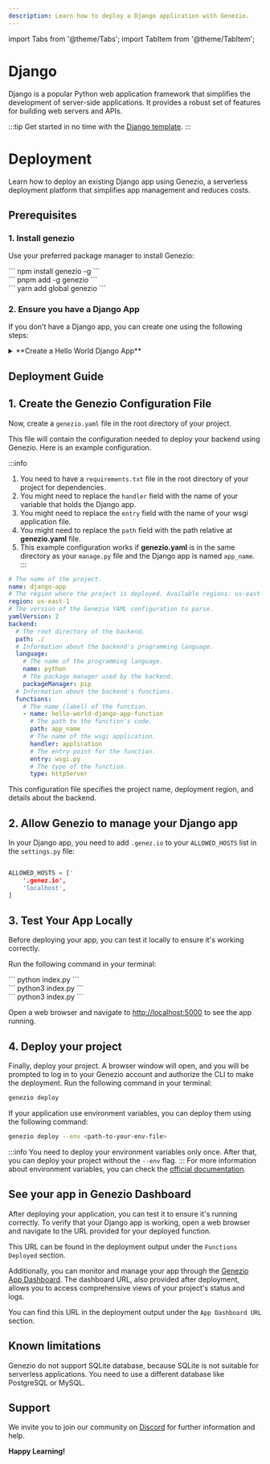```yaml
---
description: Learn how to deploy a Django application with Genezio.
---
```


import Tabs from '@theme/Tabs';
import TabItem from '@theme/TabItem';

# Django

<head>
    <title>Django | Genezio Documentation</title>
</head>

Django is a popular Python web application framework that simplifies the development of server-side applications. It
provides a robust set of features for building web servers and APIs.

:::tip
Get started in no time with the [Django template](https://github.com/Genez-io/django-getting-started).
:::

# Deployment

Learn how to deploy an existing Django app using Genezio, a serverless deployment platform that simplifies app
management
and reduces costs.

## Prerequisites

### 1. Install genezio

Use your preferred package manager to install Genezio:

<Tabs>
  <TabItem className="tab-item" value="npm" label="npm">
<div id="step1-install-npm">
  ```
  npm install genezio -g
  ```
  </div>
  </TabItem>
  <TabItem className="tab-item" value="pnpm" label="pnpm">
  <div id="step1-install-pnpm">
  ```
  pnpm add -g genezio
  ```
  </div>
  </TabItem>
  <TabItem  className="tab-item" value="yarn" label="yarn">
  <div id="step1-install-yarn">
  ```
  yarn add global genezio
  ```
  </div>
  </TabItem>
</Tabs>

### 2. Ensure you have a Django App

If you don't have a Django app, you can create one using the following steps:

<details>
  <summary>**Create a Hello World Django App**</summary>

<h3>1. Initialize a new Python Project</h3>

Run the following command to initialize a new Python project in an empty directory:

```bash
mkdir django-app
cd django-app
```

<h3>2. Create Environment Setup</h3>

Create a new virtual environment in the root directory of your project:

<Tabs>
    <TabItem className="tab-item" value="windows" label="Windows">
    <div id="windows">
    ```
    python -m venv venv
    ```
    </div>
    </TabItem>
    <TabItem className="tab-item" value="linux" label="Linux">
    <div id="linux">
    ```
    python3 -m venv venv
    ```
    </div>
    </TabItem>
  <TabItem className="tab-item" value="macos" label="Mac">
    <div id="macos">
    ```
    python3 -m venv venv
    ```
    </div>
    </TabItem>
</Tabs>

<h3>3. Activate the Virtual Environment</h3>

Next, you need to activate the virtual environment:

<Tabs>
    <TabItem className="tab-item" value="windows" label="Windows">
    <div id="windows">
    ```
    .\venv\Scripts\activate
    ```
    </div>
    </TabItem>
    <TabItem className="tab-item" value="linux" label="Linux">
    <div id="linux">
    ```
    source venv/bin/activate
    ```
    </div>
    </TabItem>
  <TabItem className="tab-item" value="macos" label="Mac">
    <div id="macos">
    ```
    source venv/bin/activate
    ```
    </div>
    </TabItem>
</Tabs>

<h3>4. Install Django</h3>

Next, install the Django package:

```bash
pip3 install Django
pip3 freeze > requirements.txt
```

<h3>5. Create a Django Project</h3>

Run the following command to create a new Django project:

```bash
django-admin startproject project_name
cd project_name
```

<h3>6. Create a New Django App</h3>

<Tabs>
<TabItem className="tab-item" value="windows" label="Windows">
<div id="windows">
```
python manage.py startapp app_name
```
</div>
</TabItem>
<TabItem className="tab-item" value="linux" label="Linux">
<div id="linux">
```
python3 manage.py startapp app_name
```
</div>
</TabItem>
<TabItem className="tab-item" value="macos" label="Mac">
<div id="macos">
```
python3 manage.py startapp app_name
```
</div>
</TabItem>
</Tabs>

<h3>7. Update your settings.py</h3>

In your settings.py file (located in the project_name directory), add your app to the INSTALLED_APPS list:

```python title="settings.py"
INSTALLED_APPS = [
    # ... other apps ...
    'app_name',
]
```

<h3>8. Update your urls.py</h3>

In your urls.py file (located in the project_name directory), add a path to your app:

```python title="urls.py"
from django.contrib import admin
from django.urls import include, path

urlpatterns = [
    path('admin/', admin.site.urls),
    path('', include('app_name.urls')),
]
```

<h3>9. Create a View</h3>

Create a new file named `views.py` in the app_name directory and add the following code:

```python title="views.py"
from django.shortcuts import render
from django.http import HttpResponse

def index(request):
    return HttpResponse("Hello, World!")
```

<h3>10. Create a URL Configuration</h3>

In the urls.py file of your app (located in the app_name directory), create a simple view for demonstration purposes:

```python title="urls.py"
from django.urls import path
from .views import index

urlpatterns = [
    path('', index, name='index'),
]
```

<h3>11. Run the Server</h3>

Run the following command to start the Django server:

<Tabs>
    <TabItem className="tab-item" value="windows" label="Windows">
    <div id="windows">
    ```
    python manage.py runserver
    ```
    </div>
    </TabItem>
    <TabItem className="tab-item" value="linux" label="Linux">
    <div id="linux">
    ```
    python3 manage.py runserver
    ```
    </div>
    </TabItem>
  <TabItem className="tab-item" value="macos" label="Mac">
    <div id="macos">
    ```
    python3 manage.py runserver
    ```
    </div>
    </TabItem>
</Tabs>

Open a web browser and navigate to [http://localhost:8000](http://localhost:8000) to see the app running.

</details>

## Deployment Guide

## 1. Create the Genezio Configuration File

Now, create a `genezio.yaml` file in the root directory of your project.

This file will contain the configuration needed to deploy your backend using Genezio. Here is an example configuration.

:::info

1. You need to have a `requirements.txt` file in the root directory of your project for dependencies.
2. You might need to replace the `handler` field with the name of your variable that holds the Django app.
3. You might need to replace the `entry` field with the name of your wsgi application file.
4. You might need to replace the `path` field with the path relative at **genezio.yaml** file.
5. This example configuration works if **genezio.yaml** is in the same directory as your `manage.py` file and the Django app is named `app_name`.
   :::

```yaml title="genezio.yaml"
# The name of the project.
name: django-app
# The region where the project is deployed. Available regions: us-east-1, eu-central-1
region: us-east-1
# The version of the Genezio YAML configuration to parse.
yamlVersion: 2
backend:
  # The root directory of the backend.
  path: ./
  # Information about the backend's programming language.
  language:
    # The name of the programming language.
    name: python
    # The package manager used by the backend.
    packageManager: pip
  # Information about the backend's functions.
  functions:
    # The name (label) of the function.
    - name: hello-world-django-app-function
      # The path to the function's code.
      path: app_name
      # The name of the wsgi application.
      handler: application
      # The entry point for the function.
      entry: wsgi.py
      # The type of the function.
      type: httpServer
```

This configuration file specifies the project name, deployment region, and details about the backend.

## 2. Allow Genezio to manage your Django app

In your Django app, you need to add `.genez.io` to your `ALLOWED_HOSTS` list in the `settings.py` file:

```python title="settings.py"

ALLOWED_HOSTS = ['
    '.genez.io',
    'localhost',
]
```

## 3. Test Your App Locally

Before deploying your app, you can test it locally to ensure it's working correctly.

Run the following command in your terminal:

<Tabs>
    <TabItem className="tab-item" value="windows" label="Windows">
    <div id="windows">
    ```
    python index.py
    ```
    </div>
    </TabItem>
    <TabItem className="tab-item" value="linux" label="Linux">
    <div id="linux">
    ```
    python3 index.py
    ```
    </div>
    </TabItem>
  <TabItem className="tab-item" value="macos" label="Mac">
    <div id="macos">
    ```
    python3 index.py
    ```
    </div>
    </TabItem>
</Tabs>

Open a web browser and navigate to [http://localhost:5000](http://localhost:5000) to see the app running.

## 4. Deploy your project

Finally, deploy your project. A browser window will open, and you will be prompted to log in to your Genezio account and
authorize the CLI to make the deployment.
Run the following command in your terminal:

```bash
genezio deploy
```

If your application use environment variables, you can deploy them using the following command:

```bash
genezio deploy --env <path-to-your-env-file>
```

:::info
You need to deploy your environment variables only once.
After that, you can deploy your project without the `--env` flag.
:::
For more information about environment variables, you can check
the [official documentation](/docs/project-structure/backend-environment-variables.md).

## See your app in Genezio Dashboard

After deploying your application, you can test it to ensure it's running correctly. To verify that your Django app is
working, open a web browser and navigate to the URL provided for your deployed function.

This URL can be found in the deployment output under the `Functions Deployed` section.

Additionally, you can monitor and manage your app through the [Genezio App Dashboard](https://app.genez.io/dashboard).
The dashboard URL, also provided after deployment, allows you to access comprehensive views of your project's status and
logs.

You can find this URL in the deployment output under the `App Dashboard URL` section.

## Known limitations

Genezio do not support SQLite database, because SQLite is not suitable for serverless applications. You need to use a different database like PostgreSQL or MySQL.

## Support <a href="#support" id="support"></a>

We invite you to join our community on [Discord](https://discord.gg/uc9H5YKjXv) for further information and help.

**Happy Learning!**
